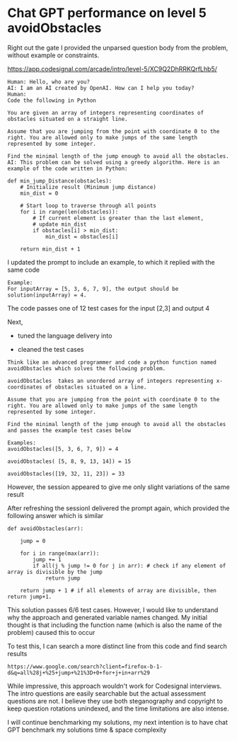 # Chat GPT performance on level 5 avoidObstacles

Right out the gate I provided the unparsed question body from the problem, without example or constraints.

https://app.codesignal.com/arcade/intro/level-5/XC9Q2DhRRKQrfLhb5/

```
Human: Hello, who are you?
AI: I am an AI created by OpenAI. How can I help you today?
Human:
Code the following in Python

You are given an array of integers representing coordinates of obstacles situated on a straight line.

Assume that you are jumping from the point with coordinate 0 to the right. You are allowed only to make jumps of the same length represented by some integer.

Find the minimal length of the jump enough to avoid all the obstacles.
AI: This problem can be solved using a greedy algorithm. Here is an example of the code written in Python:

def min_jump_Distance(obstacles):
    # Initialize result (Minimum jump distance)
    min_dist = 0

    # Start loop to traverse through all points
    for i in range(len(obstacles)):
        # If current element is greater than the last element,
        # update min_dist
        if obstacles[i] > min_dist:
            min_dist = obstacles[i]

    return min_dist + 1
```

I updated the prompt to include an example, to which it replied with the same code

```
Example:
For inputArray = [5, 3, 6, 7, 9], the output should be
solution(inputArray) = 4.
```

The code passes one of 12 test cases for the input [2,3] and output 4

Next,

- tuned the language delivery into

- cleaned the test cases

```
Think like an advanced programmer and code a python function named avoidObstacles which solves the following problem.

avoidObstacles  takes an unordered array of integers representing x-coordinates of obstacles situated on a line.

Assume that you are jumping from the point with coordinate 0 to the right. You are allowed only to make jumps of the same length represented by some integer.

Find the minimal length of the jump enough to avoid all the obstacles and passes the example test cases below

Examples:
avoidObstacles([5, 3, 6, 7, 9]) = 4

avoidObstacles( [5, 8, 9, 13, 14]) = 15

avoidObstacles([19, 32, 11, 23]) = 33

```

However, the session appeared to give me only slight variations of the same result

After refreshing the sessionI delivered the prompt again, which provided the following answer which is similar

```
def avoidObstacles(arr):

    jump = 0

    for i in range(max(arr)):
        jump += 1
        if all(j % jump != 0 for j in arr): # check if any element of array is divisible by the jump
            return jump

    return jump + 1 # if all elements of array are divisible, then return jump+1.

```

This solution passes 6/6 test cases. However, I would like to understand why the approach and generated variable names changed. My initial thought is that including the function name (which is also the name of the problem) caused this to occur

To test this, I can search a more distinct line from this code and find search results

`https://www.google.com/search?client=firefox-b-1-d&q=all%28j+%25+jump+%21%3D+0+for+j+in+arr%29`

While impressive, this approach wouldn't work for Codesignal interviews. The intro questions are easily searchable but the actual assessment questions are not. I believe they use both steganography and copyright to keep question rotations unindexed, and the time limitations are also intense.

I will continue benchmarking my solutions, my next intention is to have chat GPT benchmark my solutions time & space complexity
